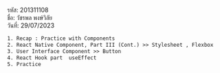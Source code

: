
รหัส: 201311108
<br>
ชื่อ: วัชรพล พงษ์วิลัย
<br>
วันที่: 29/07/2023
<br>
```txt
1. Recap : Practice with Components
2. React Native Component, Part III (Cont.) >> Stylesheet , Flexbox
3. User Interface Component >> Button
4. React Hook part  useEffect
5. Practice
```
